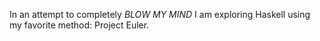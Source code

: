 In an attempt to completely *BLOW MY MIND* I am exploring Haskell using
my favorite method: Project Euler.
